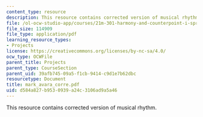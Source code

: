 ```yaml
---
content_type: resource
description: This resource contains corrected version of musical rhythm.
file: /ol-ocw-studio-app/courses/21m-301-harmony-and-counterpoint-i-spring-2005/d584a827b9530939a24c3106ad9a5a46_mark_avara_corre.pdf
file_size: 114909
file_type: application/pdf
learning_resource_types:
- Projects
license: https://creativecommons.org/licenses/by-nc-sa/4.0/
ocw_type: OCWFile
parent_title: Projects
parent_type: CourseSection
parent_uid: 39afb745-09a5-f1cb-9414-c9d1e7b62dbc
resourcetype: Document
title: mark_avara_corre.pdf
uid: d584a827-b953-0939-a24c-3106ad9a5a46
---
```

This resource contains corrected version of musical rhythm.